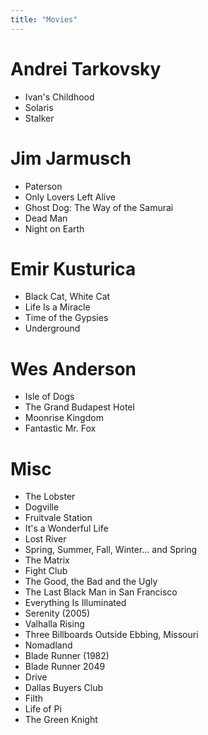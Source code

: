 ```yaml
---
title: "Movies"
---
```


# Andrei Tarkovsky

* Ivan's Childhood
* Solaris
* Stalker

# Jim Jarmusch

* Paterson
* Only Lovers Left Alive
* Ghost Dog: The Way of the Samurai
* Dead Man
* Night on Earth

# Emir Kusturica

* Black Cat, White Cat
* Life Is a Miracle
* Time of the Gypsies
* Underground

# Wes Anderson

* Isle of Dogs
* The Grand Budapest Hotel
* Moonrise Kingdom
* Fantastic Mr. Fox

# Misc

* The Lobster
* Dogville
* Fruitvale Station
* It's a Wonderful Life
* Lost River
* Spring, Summer, Fall, Winter... and Spring
* The Matrix
* Fight Club
* The Good, the Bad and the Ugly
* The Last Black Man in San Francisco
* Everything Is Illuminated
* Serenity (2005)
* Valhalla Rising
* Three Billboards Outside Ebbing, Missouri
* Nomadland
* Blade Runner (1982)
* Blade Runner 2049
* Drive
* Dallas Buyers Club
* Filth
* Life of Pi
* The Green Knight
